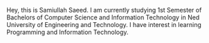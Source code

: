 Hey, this is Samiullah Saeed. I am currently studying 1st Semester of Bachelors of Computer Science and Information Technology in Ned University of Engineering and Technology. I have interest in learning Programming and Information Technology.
